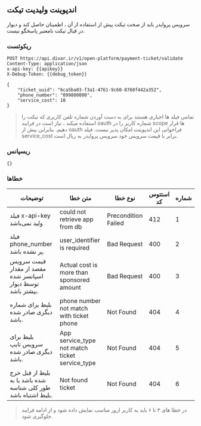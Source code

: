  اندپوینت ولیدیت تیکت
---
سرویس پروایدر باید از صحت تیکت پیش از استفاده از آن ، اطمینان حاصل کند و دیوار در قبال تیکت نامعتبر پاسخگو نیست.

### ریکوئست

```http request
POST https://api.divar.ir/v1/open-platform/payment-ticket/validate
Content-Type: application/json
x-api-key: {{apikey}}
X-Debug-Token: {{debug_token}}

{
    "ticket_uuid": "6ca5ba03-f3a1-4761-9c60-8760f442a352", 
    "phone_number": "099800000", 
    "service_cost": 10
}
```
> تمامی فیلد ها اجباری هستند
> برای به دست آوردن شماره تلفن کاربری که تیکت را استفاده میکند ، نیاز است در فرایند oauth شماره کاربر را در scope ها قرار دهیم. بنابراین پیش از oauth فراخوانی این اندپوینت امکان پذیر نیست. 
> فیلد service_cost برابر با قیمت سرویس خود سرویس پروایدر به ریال است. 

### ریسپانس
```http request
{}
```
### خطاها

| توضیحات                                                        | متن خطا                                        | نوع خطا             | استتوس کد | شماره |
|----------------------------------------------------------------|------------------------------------------------|---------------------|-----------|-------|
| فیلد x-api-key ولید نمی‌باشد                                   | could not retrieve app from db                 | Precondition Failed | 412       | 1     |
| فیلد phone_number پر نشده باشد.                                | user_identifier is required                    | Bad Request         | 400       | 2     |
| قیمت سرویس مقصد از مقدار اسپانسر شده توسط دیوار بیشتر باشد.    | Actual cost is more than sponsored amount      | Bad Request         | 400       | 3     |
| بلیط برای شماره دیگری صادر شده باشد.                           | phone number not match with ticket phone       | Not Found           | 404       | 4     |
| بلیط برای سرویس تایپ دیگری صادر شده باشد.                      | App service_type not match ticket service_type | Not Found           | 404       | 5     |
| بلیط از قبل خرج شده باشد یا به طور کلی شناسه بلیط اشتباه باشد. | Not found ticket                               | Not Found           | 404       | 6     |


> در خطا های ۳ تا ۶ باید به کاربر ارور مناسب نمایش داده شود و از ادامه فرایند جلوگیری شود.

